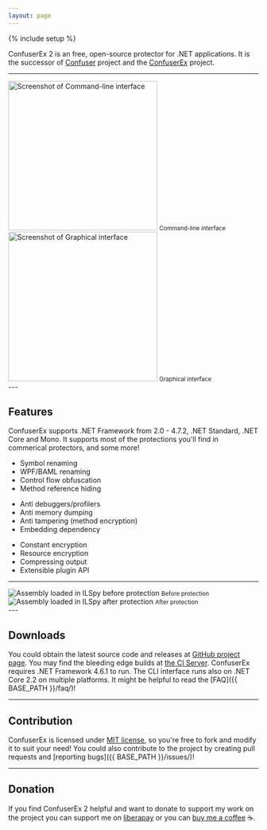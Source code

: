 ```yaml
---
layout: page
---
```

{% include setup %}

ConfuserEx 2 is an free, open-source protector for .NET applications.
It is the successor of [Confuser](http://confuser.codeplex.com) project
and the [ConfuserEx](https://github.com/yck1509/ConfuserEx) project.

---
<div class="row">
  <div class="col-md-6">
    <img class="img-responsive" alt="Screenshot of Command-line interface" src="{{ ASSET_PATH }}/screenshot1.png" style="height: 300px">
    <small>Command-line interface</small>
  </div>
  <div class="col-md-6">
    <img class="img-responsive" alt="Screenshot of Graphical interface" src="{{ ASSET_PATH }}/screenshot2.png" style="height: 300px">
    <small>Graphical interface</small>
  </div>
</div>
---

Features
--------
ConfuserEx supports .NET Framework from 2.0 - 4.7.2, .NET Standard, .NET Core and Mono.
It supports most of the protections you'll find in commerical protectors, and some more!

<div class="container-fluid">
  <p class="row">
    <ul class="col-md-4">
      <li>Symbol renaming</li>
      <li>WPF/BAML renaming</li>
      <li>Control flow obfuscation</li>
      <li>Method reference hiding</li>
    </ul>
    <ul class="col-md-4">
      <li>Anti debuggers/profilers</li>
      <li>Anti memory dumping</li>
      <li>Anti tampering (method encryption)</li>
      <li>Embedding dependency</li>
    </ul>
    <ul class="col-md-4">
      <li>Constant encryption</li>
      <li>Resource encryption</li>
      <li>Compressing output</li>
      <li>Extensible plugin API</li>
    </ul>
  </p>
</div>

---
<div class="row">
  <div class="col-md-6">
    <img class="img-responsive" alt="Assembly loaded in ILSpy before protection" src="{{ ASSET_PATH }}/prot1.png">
    <small>Before protection</small>
  </div>
  <!--
      Umm... Actually I think it's a bit unfair to use invalid metadata protection in this image,
      but I can assure you that, even if you don't use invalid metadata, the protection is still
      very good! :)
  -->
  <div class="col-md-6">
    <img class="img-responsive" alt="Assembly loaded in ILSpy after protection" src="{{ ASSET_PATH }}/prot2.png">
    <small>After protection</small>
  </div>
</div>
---

Downloads
---------
You could obtain the latest source code and releases at [GitHub project page](https://github.com/mkaring/ConfuserEx/releases).
You may find the bleeding edge builds at [the CI Server](https://ci.appveyor.com/project/mkaring/confuserex).
ConfuserEx requires .NET Framework 4.6.1 to run. The CLI interface runs also on .NET Core 2.2 on multiple platforms.
It might be helpful to read the [FAQ]({{ BASE_PATH }}/faq/)!

---

Contribution
------------
ConfuserEx is licensed under [MIT license](http://opensource.org/licenses/MIT), 
so you're free to fork and modify it to suit your need!
You could also contribute to the project by creating pull requests and [reporting bugs]({{ BASE_PATH }}/issues/)!

---

Donation
---------
If you find ConfuserEx 2 helpful and want to donate to support my work on the project you can support me on
[liberapay](https://liberapay.com/mkaring/) or you can [buy me a coffee](http://buymeacoff.ee/fFUnXMCdW) :coffee:.